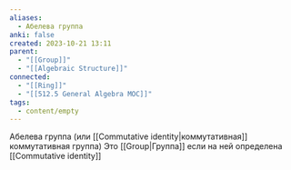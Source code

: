 ```yaml
---
aliases:
  - Абелева группа
anki: false
created: 2023-10-21 13:11
parent:
  - "[[Group]]"
  - "[[Algebraic Structure]]"
connected:
  - "[[Ring]]"
  - "[[512.5 General Algebra MOC]]"
tags:
  - content/empty
---
```


Абелева группа (или [[Commutative identity|коммутативная]] коммутативная группа) Это [[Group|Группа]] если на ней определена [[Commutative identity]]














